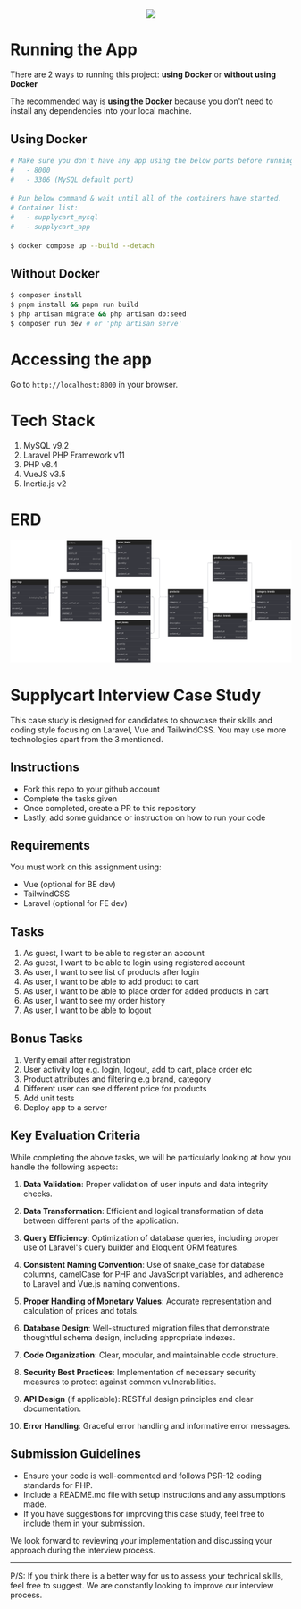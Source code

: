 <p align="center">
    <img align="center" src="https://supplycart.my/wp-content/uploads/2019/09/sc_logo_tm.png">
</p>

# Running the App

There are 2 ways to running this project: **using Docker** or **without using Docker**

The recommended way is **using the Docker** because you don't need to install any dependencies into your local machine.

## Using Docker

```bash
# Make sure you don't have any app using the below ports before running the command:
#   - 8000
#   - 3306 (MySQL default port)

# Run below command & wait until all of the containers have started.
# Container list:
#   - supplycart_mysql
#   - supplycart_app

$ docker compose up --build --detach
```

## Without Docker

```bash
$ composer install
$ pnpm install && pnpm run build
$ php artisan migrate && php artisan db:seed
$ composer run dev # or 'php artisan serve'
```

# Accessing the app

Go to `http://localhost:8000` in your browser.

# Tech Stack

1. MySQL v9.2
2. Laravel PHP Framework v11
3. PHP v8.4
4. VueJS v3.5
5. Inertia.js v2

# ERD

![erd.svg](erd.svg 'erd.svg by dbdiagram.io')

# Supplycart Interview Case Study

This case study is designed for candidates to showcase their skills and coding style focusing on Laravel, Vue and TailwindCSS. You may use more technologies apart from the 3 mentioned.

## Instructions

- Fork this repo to your github account
- Complete the tasks given
- Once completed, create a PR to this repository
- Lastly, add some guidance or instruction on how to run your code

## Requirements

You must work on this assignment using:

- Vue (optional for BE dev)
- TailwindCSS
- Laravel (optional for FE dev)

## Tasks

1. As guest, I want to be able to register an account
2. As guest, I want to be able to login using registered account
3. As user, I want to see list of products after login
4. As user, I want to be able to add product to cart
5. As user, I want to be able to place order for added products in cart
6. As user, I want to see my order history
7. As user, I want to be able to logout

## Bonus Tasks

1. Verify email after registration
2. User activity log e.g. login, logout, add to cart, place order etc
3. Product attributes and filtering e.g brand, category
4. Different user can see different price for products
5. Add unit tests
6. Deploy app to a server

## Key Evaluation Criteria

While completing the above tasks, we will be particularly looking at how you handle the following aspects:

1. **Data Validation**: Proper validation of user inputs and data integrity checks.

2. **Data Transformation**: Efficient and logical transformation of data between different parts of the application.

3. **Query Efficiency**: Optimization of database queries, including proper use of Laravel's query builder and Eloquent ORM features.

4. **Consistent Naming Convention**: Use of snake_case for database columns, camelCase for PHP and JavaScript variables, and adherence to Laravel and Vue.js naming conventions.

5. **Proper Handling of Monetary Values**: Accurate representation and calculation of prices and totals.

6. **Database Design**: Well-structured migration files that demonstrate thoughtful schema design, including appropriate indexes.

7. **Code Organization**: Clear, modular, and maintainable code structure.

8. **Security Best Practices**: Implementation of necessary security measures to protect against common vulnerabilities.

9. **API Design** (if applicable): RESTful design principles and clear documentation.

10. **Error Handling**: Graceful error handling and informative error messages.

## Submission Guidelines

- Ensure your code is well-commented and follows PSR-12 coding standards for PHP.
- Include a README.md file with setup instructions and any assumptions made.
- If you have suggestions for improving this case study, feel free to include them in your submission.

We look forward to reviewing your implementation and discussing your approach during the interview process.

---

P/S: If you think there is a better way for us to assess your technical skills, feel free to suggest. We are constantly looking to improve our interview process.

